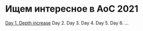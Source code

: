 # Ищем интересное в AoC 2021 

[Day 1. Depth increase](DAY01.md)
Day 2.
Day 3.
Day 4.
Day 5.
Day 6.
...